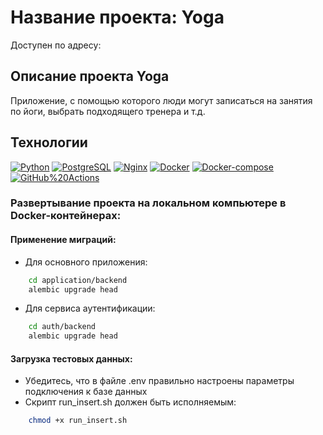 # Название проекта: Yoga

Доступен по адресу:

## Описание проекта Yoga

Приложение, с помощью которого люди могут записаться на занятия по йоги, выбрать подходящего тренера и т.д.

## Технологии
[![Python](https://img.shields.io/badge/-Python-464646?style=flat&logo=Python&logoColor=56C0C0&color=008080)](https://www.python.org/)
[![PostgreSQL](https://img.shields.io/badge/-PostgreSQL-464646?style=flat&logo=PostgreSQL&logoColor=56C0C0&color=008080)](https://www.postgresql.org/)
[![Nginx](https://img.shields.io/badge/-NGINX-464646?style=flat&logo=NGINX&logoColor=56C0C0&color=008080)](https://nginx.org/ru/)
[![Docker](https://img.shields.io/badge/-Docker-464646?style=flat&logo=Docker&logoColor=56C0C0&color=008080)](https://www.docker.com/)
[![Docker-compose](https://img.shields.io/badge/-Docker%20compose-464646?style=flat&logo=Docker&logoColor=56C0C0&color=008080)](https://www.docker.com/)
[![GitHub%20Actions](https://img.shields.io/badge/-GitHub%20Actions-464646?style=flat&logo=GitHub%20actions&logoColor=56C0C0&color=008080)](https://github.com/features/actions)

### Развертывание проекта на локальном компьютере в Docker-контейнерах:

#### Применение миграций:

- Для основного приложения:

```bash
    cd application/backend
    alembic upgrade head
```
 - Для сервиса аутентификации:

```bash
    cd auth/backend
    alembic upgrade head
```
#### Загрузка тестовых данных:

 - Убедитесь, что в файле .env правильно настроены параметры подключения к базе данных
 - Скрипт run_insert.sh должен быть исполняемым:
 
```bash
    chmod +x run_insert.sh
```


